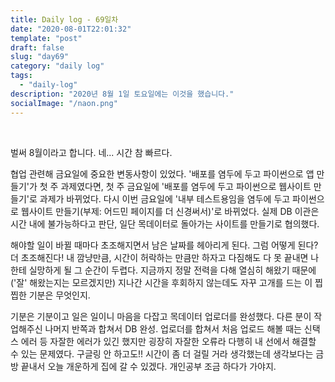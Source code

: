 ```yaml
---
title: Daily log - 69일차
date: "2020-08-01T22:01:32"
template: "post"
draft: false
slug: "day69"
category: "daily log"
tags:
  - "daily-log"
description: "2020년 8월 1일 토요일에는 이것을 했습니다."
socialImage: "/naon.png"
---
```


<br>

벌써 8월이라고 합니다. 네... 시간 참 빠르다.

협업 관련해 금요일에 중요한 변동사항이 있었다. '배포를 염두에 두고 파이썬으로 앱 만들기'가 첫 주 과제였다면, 첫 주 금요일에 '배포를 염두에 두고 파이썬으로 웹사이트 만들기'로 과제가 바뀌었다. 다시 이번 금요일에 '내부 테스트용임을 염두에 두고 파이썬으로 웹사이트 만들기(부제: 어드민 페이지를 더 신경써서)'로 바뀌었다. 실제 DB 이관은 시간 내에 불가능하다고 판단, 일단 목데이터로 돌아가는 사이트를 만들기로 협의했다.

해야할 일이 바뀔 때마다 초조해지면서 남은 날짜를 헤아리게 된다. 그럼 어떻게 된다? 더 초조해진다! 내 깜냥만큼, 시간이 허락하는 만큼만 하자고 다짐해도 다 못 끝내면 나한테 실망하게 될 그 순간이 두렵다. 지금까지 정말 전력을 다해 열심히 해왔기 때문에('잘' 해왔는지는 모르겠지만) 지나간 시간을 후회하지 않는데도 자꾸 고개를 드는 이 찝찝한 기분은 무엇인지.

기분은 기분이고 일은 일이니 마음을 다잡고 목데이터 업로더를 완성했다. 다른 분이 작업해주신 나머지 반쪽과 합쳐서 DB 완성. 업로더를 합쳐서 처음 업로드 해볼 때는 신택스 에러 등 자잘한 에러가 있긴 했지만 굉장히 자잘한 오류라 다행히 내 선에서 해결할 수 있는 문제였다. 구글링 안 하고도!! 시간이 좀 더 걸릴 거라 생각했는데 생각보다는 금방 끝내서 오늘 개운하게 집에 갈 수 있겠다. 개인공부 조금 하다가 가야지.